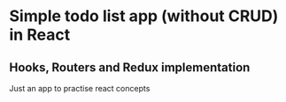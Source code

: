 # Simple todo list app (without CRUD) in React

## Hooks, Routers and Redux implementation

Just an app to practise react concepts
